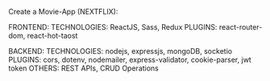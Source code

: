 Create a Movie-App (NEXTFLIX):

FRONTEND:
TECHNOLOGIES: ReactJS, Sass, Redux
PLUGINS: react-router-dom, react-hot-taost

BACKEND:
TECHNOLOGIES: nodejs, expressjs, mongoDB, socketio
PLUGINS: cors, dotenv, nodemailer, express-validator, cookie-parser, jwt token
OTHERS: REST APIs, CRUD Operations
